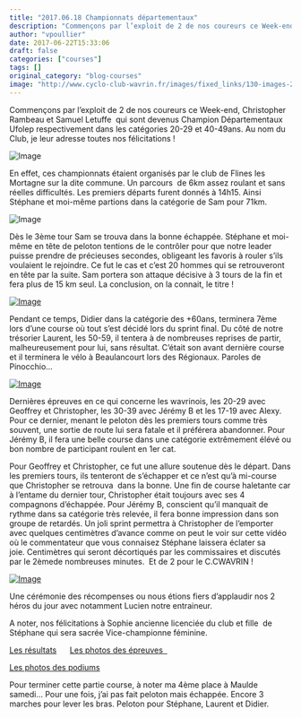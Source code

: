 ```yaml
---
title: "2017.06.18 Championnats départementaux"
description: "Commençons par l’exploit de 2 de nos coureurs ce Week-end, Christopher Rambeau et Samuel Letuffe  qui sont devenus Champion Départementaux Ufolep respectivement dans les catégories 20-29 et 40-49ans. Au nom du Club, je leur adresse toutes nos félicitations !"
author: "vpoullier"
date: 2017-06-22T15:33:06
draft: false
categories: ["courses"]
tags: []
original_category: "blog-courses"
image: "http://www.cyclo-club-wavrin.fr/images/fixed_links/130-images-2ce39ec8-w200.jpg"
---
```


Commençons par l’exploit de 2 de nos coureurs ce Week-end, Christopher Rambeau et Samuel Letuffe&nbsp; qui sont devenus Champion Départementaux Ufolep respectivement dans les catégories 20-29 et 40-49ans. Au nom du Club, je leur adresse toutes nos félicitations&nbsp;!

<!--more-->

![Image](http://www.cyclo-club-wavrin.fr/images/fixed_links/130-fulltext-24a0cc9c-w516-h688-no.jpg)

En effet, ces championnats étaient organisés par le club de Flines les Mortagne sur la dite commune. Un parcours  de 6km assez roulant et sans réelles difficultés. Les premiers départs furent donnés à 14h15. Ainsi Stéphane et moi-même partions dans la catégorie de Sam pour 71km. 

![Image](https://lh3.googleusercontent.com/prFvbpy8c6t5frfK9nNAEOmxu73wq02Qcyw7oGuTLB-YHyWCGA6EenTcZf1ieCzXq-1WkKpZCAJHqAiIxvz0-T6-rj-y-7eGy5CljE-FHT5WbQwf1uptxCgw2pO1W5HYV8Ur-XA1XRi8jrTzM68tbwi-9DAsH2i766uIe0BGEwckhLccG0jLnrni6Z1335QrUFy2X7j-FL5Q3YnGwhNXWQEgiWK7t0R9GAjakWUTuwsX70Am91ZXTA5pl0zW85KDIpYEqRNRnBai807kByHrGe3GK8Qu36q-zFMbO-gw0BAfvFQbp5dtQznQeLjR_TIFoep196ajJcixBHHvhHHUHA2_pw5WD7Dgif_vluiYayZwT1sSFGkmEkAirszq6zQhTe3MGhTVNNog3MlFiqohdrNRQ7PlHkjoHbrq6SYCBKXNYQOs6TNKHtKOmj3O0lO-aOrkxIG33rYNu1RCRAgPD0pjaaqNTkTAiFHthw27BSWLjfm_gwEVJHX4tWDXBJQgt9scZ4bCi_9donqp3_5xvNhPsKsy-gNuVuDUg-TP2RwKc3lfuJPB2yex-iDqHR6thiq39tde9GLS2-9oZqfbodC5Mu_DpyZ-NFILzeO6UVPo3GOQgjud9_XPx0STJJlazMe7pPVcD6mHiQNocsmNM9psByvJcnur9w=w720-h540-no)

Dès le 3ème tour Sam se trouva dans la bonne échappée. Stéphane et moi-même en tête de peloton tentions de le contrôler pour que notre leader puisse prendre de précieuses secondes, obligeant les favoris à rouler s’ils voulaient le rejoindre. Ce fut le cas et c’est 20 hommes qui se retrouveront en tête par la suite. Sam portera son attaque décisive à 3 tours de la fin et fera plus de 15 km seul. La conclusion, on la connait, le titre !

[![Image](https://lh3.googleusercontent.com/XRsRvRvkbLsTT3F_SprsmwlTwchUKYQVd2wjEfzaziUfW1kW5yK13D72Q-hytT6WJJbRbdcI18i0J031cbl3-xXHeK-GrcQ8Vszwv1aR-nNFyGyiHrz3i4K9Zc_tHaVhOlALETuKqtGg5NezbTp2FkxUuOv7-9JMFUiuzka6RNl1F5Z2kl5fjtqIv3XNCoXbkpHXNRkt2otruvvwuXPoEolVl--3fFBBvjV2-yRJux6BhKJrQ-RoLdF-FTTjnDbC7jBjypDC3mncjA2M_f23868qIUcwZdMMiST-JpnQxfNNMCRZuQrKBOvnZLOs-Gf5XChcls8_kdahab05SaTrW83r8Y_Sbdpj0bZWlShLWbplwz9mI7NGnpyX7bc-b3xTvlpMwEnBEy64jXJANTriQH4ndJqFylDxt-173pcDyVDvkvlfZTG0wSqf3HWcRI03ZO4PANMVRCgWFXdWV3nZYOZmF9BZt3iGudSURuSzQwVh1pafTOv-XWRMaxrqjb5W-j3X86WM83lXMEweN-WPnae6XA0kHKjyLizVTQ_44abafPiuorwZRlYgLkOan1nn0RR3oJANEzvYxhCJ3LQ5RBrXgC-nhYXtbiWCai60xZzD3TtHcdhBI6keKaSIRMNt8HTkmtRoWzadEe6ikUiBvp7JdVnvXC1r_ntNZB7OmnU=w1194-h672-no)](https://lh3.googleusercontent.com/XRsRvRvkbLsTT3F_SprsmwlTwchUKYQVd2wjEfzaziUfW1kW5yK13D72Q-hytT6WJJbRbdcI18i0J031cbl3-xXHeK-GrcQ8Vszwv1aR-nNFyGyiHrz3i4K9Zc_tHaVhOlALETuKqtGg5NezbTp2FkxUuOv7-9JMFUiuzka6RNl1F5Z2kl5fjtqIv3XNCoXbkpHXNRkt2otruvvwuXPoEolVl--3fFBBvjV2-yRJux6BhKJrQ-RoLdF-FTTjnDbC7jBjypDC3mncjA2M_f23868qIUcwZdMMiST-JpnQxfNNMCRZuQrKBOvnZLOs-Gf5XChcls8_kdahab05SaTrW83r8Y_Sbdpj0bZWlShLWbplwz9mI7NGnpyX7bc-b3xTvlpMwEnBEy64jXJANTriQH4ndJqFylDxt-173pcDyVDvkvlfZTG0wSqf3HWcRI03ZO4PANMVRCgWFXdWV3nZYOZmF9BZt3iGudSURuSzQwVh1pafTOv-XWRMaxrqjb5W-j3X86WM83lXMEweN-WPnae6XA0kHKjyLizVTQ_44abafPiuorwZRlYgLkOan1nn0RR3oJANEzvYxhCJ3LQ5RBrXgC-nhYXtbiWCai60xZzD3TtHcdhBI6keKaSIRMNt8HTkmtRoWzadEe6ikUiBvp7JdVnvXC1r_ntNZB7OmnU=w1194-h672-no)

Pendant ce temps, Didier dans la catégorie des +60ans, terminera 7ème  lors d’une course où tout s’est décidé lors du sprint final. Du côté de notre trésorier Laurent, les 50-59, il tentera à de nombreuses reprises de partir, malheureusement pour lui, sans résultat. C’était son avant dernière course et il terminera le vélo à Beaulancourt lors des Régionaux. Paroles de Pinocchio…

[![Image](https://lh3.googleusercontent.com/8x6UnTpW0Xnk_1LwT_pIgRFRrti3V30VKSQTNSN8EsUmTXX8RWBS5LW_qFXy4qwJwseNlJl6sL--IFLOGf6bGdXYWVpqate7Lq8X7DDGnYavLhRBOhNsTQ4_01rxYC4mmzNNsYpn4gic7ZoYBzpCrL4DF8K06TeG6d0r3xYBKnFN7ds7_iTnboK_3Q5ZYqtwrJVUmCPggBghat3ho3oL96tPwPWYY041psUE6Qt6xg9RBskW0XCMfZYgBhewztBlRq4yIakIK4RHP_lDLSgYwDqZKt0lvwVEDVwQ-07ufkPmX2o50WuxL0_54_q-YD_liUhRsnP1lxyuT_m5mlofxylffHWhiovvQtsDw_J1URXCW29bS5AXlpSSRV08VVQcUAtgFpUm10J75_oEyH-O2O2C6YCUoW9OInJ_NduE6rCZunWTQv8gKWgZXZ03Gy5D7jHMWR9OOGIlZRa9ONgf_ltRXF0n6QYPXOdiH0zejywLsAGvrHkz6o2LGiCukFIDhtuUIx5q-2FwWuUJz3QzGTAo_XCb4ANa48uzb-9IuktB5CnZssF3Mxw0EbN5WqnjqOZKEH4g002rA4qpglCzesNoPiShiCHAJAYYm7c47ZfQ8-Nh2xEuLSg7diuUW8WfBOjNGRpnfO4m2KLF_Rq82puWHOXt9z51_AQ7EvirdM0=w1194-h672-no)](https://lh3.googleusercontent.com/8x6UnTpW0Xnk_1LwT_pIgRFRrti3V30VKSQTNSN8EsUmTXX8RWBS5LW_qFXy4qwJwseNlJl6sL--IFLOGf6bGdXYWVpqate7Lq8X7DDGnYavLhRBOhNsTQ4_01rxYC4mmzNNsYpn4gic7ZoYBzpCrL4DF8K06TeG6d0r3xYBKnFN7ds7_iTnboK_3Q5ZYqtwrJVUmCPggBghat3ho3oL96tPwPWYY041psUE6Qt6xg9RBskW0XCMfZYgBhewztBlRq4yIakIK4RHP_lDLSgYwDqZKt0lvwVEDVwQ-07ufkPmX2o50WuxL0_54_q-YD_liUhRsnP1lxyuT_m5mlofxylffHWhiovvQtsDw_J1URXCW29bS5AXlpSSRV08VVQcUAtgFpUm10J75_oEyH-O2O2C6YCUoW9OInJ_NduE6rCZunWTQv8gKWgZXZ03Gy5D7jHMWR9OOGIlZRa9ONgf_ltRXF0n6QYPXOdiH0zejywLsAGvrHkz6o2LGiCukFIDhtuUIx5q-2FwWuUJz3QzGTAo_XCb4ANa48uzb-9IuktB5CnZssF3Mxw0EbN5WqnjqOZKEH4g002rA4qpglCzesNoPiShiCHAJAYYm7c47ZfQ8-Nh2xEuLSg7diuUW8WfBOjNGRpnfO4m2KLF_Rq82puWHOXt9z51_AQ7EvirdM0=w1194-h672-no)

Dernières épreuves en ce qui concerne les wavrinois, les 20-29 avec Geoffrey et Christopher, les 30-39 avec Jérémy B et les 17-19 avec Alexy. Pour ce dernier, menant le peloton dès les premiers tours comme très souvent, une sortie de route lui sera fatale et il préférera abandonner. Pour Jérémy B, il fera une belle course dans une catégorie extrêmement élévé ou bon nombre de participant roulent en 1er cat.

Pour Geoffrey et Christopher, ce fut une allure soutenue dès le départ. Dans les premiers tours, ils tenteront de s’échapper et ce n’est qu’à mi-course que Christopher se retrouva  dans la bonne. Une fin de course haletante car à l’entame du dernier tour, Christopher était toujours avec ses 4 compagnons d’échappée. Pour Jérémy B, conscient qu’il manquait de rythme dans sa catégorie très relevée, il fera bonne impression dans son groupe de retardés. Un joli sprint permettra à Christopher de l’emporter avec quelques centimètres d’avance comme on peut le voir sur cette vidéo où le commentateur que vous connaisez Stéphane laissera éclater sa joie. Centimètres qui seront décortiqués par les commissaires et discutés par le 2èmede nombreuses minutes.  Et de 2 pour le C.CWAVRIN !

[![Image](https://lh3.googleusercontent.com/ZsZpFv3d8198ZPnATvFRvqGNtRdePjFbL5GiB1rV8hSp-yLDSA1Xr1h8YHPikBa78QwHkOYijKdT0tqD1xiFFR8am1GQw780pmxhInUlW66C85G3B8W6IHflevo7bTO_8SrfaHohZV_paRQP3t3cC4VuqkjAPhU6u9ixo_VYTASN9K9BBsN1CsppZ-Nhi03s5AkD4y4LrWj-l1Nc5tEY8OkiU7DebY37yUaWHnov6us081Y2XIwNqdHRv0Abqe6IzcCMWUUzWb3DmtjzbjIXhbyVhPlx2oK5RfhsPA-cZTzV9A4qxMDWmxNUM_Yt5Z3_ytQgW2Qj28QWlg3xCZS6MUikhXn1lGuonVFKxFhw0S_ri8FAzMggrbYncodu1nO7QQrgVbk3hP3xEnLnpsL3EKFi23cay6bKoz5XGk8tyzADRpnNUFBBObJXKZpSjBBprpu89Kob7lYfM5zfpBgwIXYiCCat5emISCaQh2GaleyW1W881hk9IEPneNbIkBhJdKgNJGkGjs2frT0NmkH4P8cZD-twM9GnMVwn8OpefyuUN8E0AurDQhoz-cBKyg8KLPQcLLMJZ63T3M15Ltk3AjHaj8PSmILkUV6oiazDQsejcJp4hR2W3Flz0IFJVtvIugklw3YlArhZ7ghfh3GhkapLB_HJII5-6my3bjSPZTg=w918-h688-no)](https://lh3.googleusercontent.com/ZsZpFv3d8198ZPnATvFRvqGNtRdePjFbL5GiB1rV8hSp-yLDSA1Xr1h8YHPikBa78QwHkOYijKdT0tqD1xiFFR8am1GQw780pmxhInUlW66C85G3B8W6IHflevo7bTO_8SrfaHohZV_paRQP3t3cC4VuqkjAPhU6u9ixo_VYTASN9K9BBsN1CsppZ-Nhi03s5AkD4y4LrWj-l1Nc5tEY8OkiU7DebY37yUaWHnov6us081Y2XIwNqdHRv0Abqe6IzcCMWUUzWb3DmtjzbjIXhbyVhPlx2oK5RfhsPA-cZTzV9A4qxMDWmxNUM_Yt5Z3_ytQgW2Qj28QWlg3xCZS6MUikhXn1lGuonVFKxFhw0S_ri8FAzMggrbYncodu1nO7QQrgVbk3hP3xEnLnpsL3EKFi23cay6bKoz5XGk8tyzADRpnNUFBBObJXKZpSjBBprpu89Kob7lYfM5zfpBgwIXYiCCat5emISCaQh2GaleyW1W881hk9IEPneNbIkBhJdKgNJGkGjs2frT0NmkH4P8cZD-twM9GnMVwn8OpefyuUN8E0AurDQhoz-cBKyg8KLPQcLLMJZ63T3M15Ltk3AjHaj8PSmILkUV6oiazDQsejcJp4hR2W3Flz0IFJVtvIugklw3YlArhZ7ghfh3GhkapLB_HJII5-6my3bjSPZTg=w918-h688-no)

Une cérémonie des récompenses ou nous étions fiers d’applaudir nos 2 héros du jour avec notamment Lucien notre entraineur.

A noter, nos félicitations à Sophie ancienne licenciée du club et fille  de Stéphane qui sera sacrée Vice-championne féminine.

[Les résultats](http://www.cyclismeufolep5962.fr/Route/2017/FLINES%20LES%20MORTAGNE/Classements.pdf)      [Les photos des épreuves  ](https://goo.gl/photos/SiVVuskfb2A6pDeg7) 

[Les photos des podiums](https://goo.gl/photos/4pqnTMAofaA9j3TZ9)  

Pour terminer cette partie course, à noter ma 4ème place à Maulde samedi… Pour une fois, j’ai pas fait peloton mais échappée. Encore 3 marches pour lever les bras. Peloton pour Stéphane, Laurent et Didier.